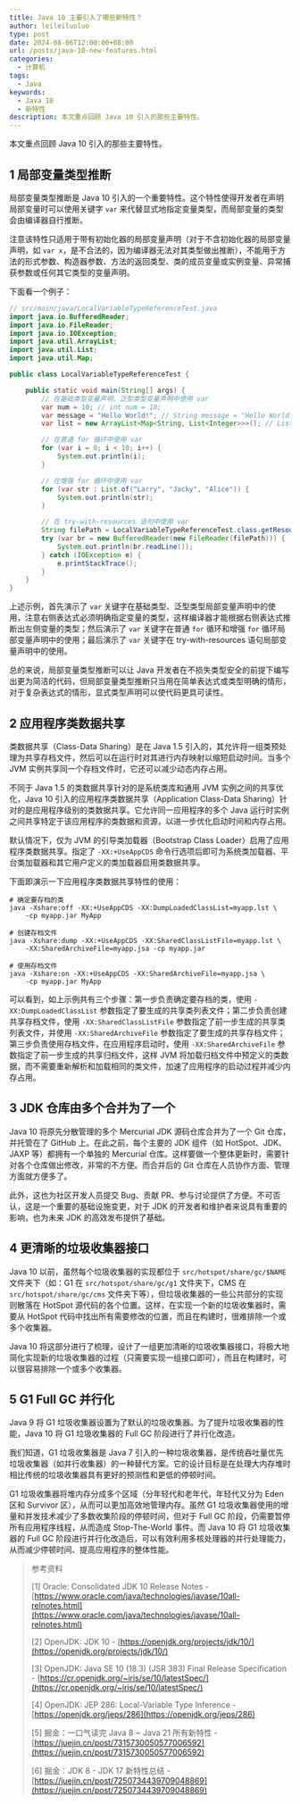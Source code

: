 ```yaml
---
title: Java 10 主要引入了哪些新特性？
author: leileiluoluo
type: post
date: 2024-08-06T12:00:00+08:00
url: /posts/java-10-new-features.html
categories:
  - 计算机
tags:
  - Java
keywords:
  - Java 10
  - 新特性
description: 本文重点回顾 Java 10 引入的那些主要特性。
---
```


本文重点回顾 Java 10 引入的那些主要特性。

## 1 局部变量类型推断

局部变量类型推断是 Java 10 引入的一个重要特性。这个特性使得开发者在声明局部变量时可以使用关键字 `var` 来代替显式地指定变量类型，而局部变量的类型会由编译器自行推断。

注意该特性只适用于带有初始化器的局部变量声明（对于不含初始化器的局部变量声明，如 `var x`，是不合法的，因为编译器无法对其类型做出推断），不能用于方法的形式参数、构造器参数、方法的返回类型、类的成员变量或实例变量、异常捕获参数或任何其它类型的变量声明。

下面看一个例子：

```java
// src/main/java/LocalVariableTypeReferenceTest.java
import java.io.BufferedReader;
import java.io.FileReader;
import java.io.IOException;
import java.util.ArrayList;
import java.util.List;
import java.util.Map;

public class LocalVariableTypeReferenceTest {

    public static void main(String[] args) {
        // 在基础类型变量声明、泛型类型变量声明中使用 var
        var num = 10; // int num = 10;
        var message = "Hello World!"; // String message = "Hello World!";
        var list = new ArrayList<Map<String, List<Integer>>>(); // List<Map<String, List<Integer>>> list = new ArrayList<>();

        // 在普通 for 循环中使用 var
        for (var i = 0; i < 10; i++) {
            System.out.println(i);
        }

        // 在增强 for 循环中使用 var
        for (var str : List.of("Larry", "Jacky", "Alice")) {
            System.out.println(str);
        }

        // 在 try-with-resources 语句中使用 var
        String filePath = LocalVariableTypeReferenceTest.class.getResource("test.txt").getPath();
        try (var br = new BufferedReader(new FileReader(filePath))) {
            System.out.println(br.readLine());
        } catch (IOException e) {
            e.printStackTrace();
        }
    }
}
```

上述示例，首先演示了 `var` 关键字在基础类型、泛型类型局部变量声明中的使用，注意右侧表达式必须明确指定变量的类型，这样编译器才能根据右侧表达式推断出左侧变量的类型；然后演示了 `var` 关键字在普通 `for` 循环和增强 `for` 循环局部变量声明中的使用；最后演示了 `var` 关键字在 try-with-resources 语句局部变量声明中的使用。

总的来说，局部变量类型推断可以让 Java 开发者在不损失类型安全的前提下编写出更为简洁的代码，但局部变量类型推断只当用在简单表达式或类型明确的情形，对于复杂表达式的情形，显式类型声明可以使代码更具可读性。

## 2 应用程序类数据共享

类数据共享（Class-Data Sharing）是在 Java 1.5 引入的，其允许将一组类预处理为共享存档文件，然后可以在运行时对其进行内存映射以缩短启动时间。当多个 JVM 实例共享同一个存档文件时，它还可以减少动态内存占用。

不同于 Java 1.5 的类数据共享针对的是系统类库和通用 JVM 实例之间的共享优化，Java 10 引入的应用程序类数据共享（Application Class-Data Sharing）针对的是应用程序级别的类数据共享。它允许同一应用程序的多个 Java 运行时实例之间共享特定于该应用程序的类数据和资源，以进一步优化启动时间和内存占用。

默认情况下，仅为 JVM 的引导类加载器（Bootstrap Class Loader）启用了应用程序类数据共享。指定了 `-XX:+UseAppCDS` 命令行选项后即可为系统类加载器、平台类加载器和其它用户定义的类加载器启用类数据共享。

下面即演示一下应用程序类数据共享特性的使用：

```shell
# 确定要存档的类
java -Xshare:off -XX:+UseAppCDS -XX:DumpLoadedClassList=myapp.lst \
    -cp myapp.jar MyApp

# 创建存档文件
java -Xshare:dump -XX:+UseAppCDS -XX:SharedClassListFile=myapp.lst \
    -XX:SharedArchiveFile=myapp.jsa -cp myapp.jar

# 使用存档文件
java -Xshare:on -XX:+UseAppCDS -XX:SharedArchiveFile=myapp.jsa \
    -cp myapp.jar MyApp
```

可以看到，如上示例共有三个步骤：第一步负责确定要存档的类，使用 `-XX:DumpLoadedClassList` 参数指定了要生成的共享类列表文件；第二步负责创建共享存档文件，使用 `-XX:SharedClassListFile` 参数指定了前一步生成的共享类列表文件，并使用 `-XX:SharedArchiveFile` 参数指定了要生成的共享存档文件；第三步负责使用存档文件，在应用程序启动时，使用 `-XX:SharedArchiveFile` 参数指定了前一步生成的共享归档文件，这样 JVM 将加载归档文件中预定义的类数据，而不需要重新解析和加载相同的类文件，加速了应用程序的启动过程并减少内存占用。

## 3 JDK 仓库由多个合并为了一个

Java 10 将原先分散管理的多个 Mercurial JDK 源码仓库合并为了一个 Git 仓库，并托管在了 GitHub 上。在此之前，每个主要的 JDK 组件（如 HotSpot、JDK、JAXP 等）都拥有一个单独的 Mercurial 仓库。这样要做一个整体更新时，需要针对各个仓库做出修改，非常的不方便。而合并后的 Git 仓库在人员协作方面、管理方面就方便多了。

此外，这也为社区开发人员提交 Bug、贡献 PR、参与讨论提供了方便。不可否认，这是一个重要的基础设施变更，对于 JDK 的开发者和维护者来说具有重要的影响，也为未来 JDK 的高效发布提供了基础。

## 4 更清晰的垃圾收集器接口

Java 10 以前，虽然每个垃圾收集器的实现都位于 `src/hotspot/share/gc/$NAME` 文件夹下（如：G1 在 `src/hotspot/share/gc/g1` 文件夹下，CMS 在 `src/hotspot/share/gc/cms` 文件夹下等），但垃圾收集器的一些公共部分的实现则散落在 HotSpot 源代码的各个位置。这样，在实现一个新的垃圾收集器时，需要从 HotSpot 代码中找出所有需要修改的位置，而且在构建时，很难排除一个或多个收集器。

Java 10 将这部分进行了梳理，设计了一组更加清晰的垃圾收集器接口，将极大地简化实现新的垃圾收集器的过程（只需要实现一组接口即可），而且在构建时，可以很容易排除一个或多个收集器。

## 5 G1 Full GC 并行化

Java 9 将 G1 垃圾收集器设置为了默认的垃圾收集器。为了提升垃圾收集器的性能，Java 10 将 G1 垃圾收集器的 Full GC 阶段进行了并行化改造。

我们知道，G1 垃圾收集器是 Java 7 引入的一种垃圾收集器，是传统吞吐量优先垃圾收集器（如并行收集器）的一种替代方案。它的设计目标是在处理大内存堆时相比传统的垃圾收集器具有更好的预测性和更低的停顿时间。

G1 垃圾收集器将堆内存分成多个区域（分年轻代和老年代，年轻代又分为 Eden 区和 Survivor 区），从而可以更加高效地管理内存。虽然 G1 垃圾收集器使用的增量和并发技术减少了多数收集阶段的停顿时间，但对于 Full GC 阶段，仍需要暂停所有应用程序线程，从而造成 Stop-The-World 事件。而 Java 10 将 G1 垃圾收集器的 Full GC 阶段进行并行化改造后，可以有效利用多核处理器的并行处理能力，从而减少停顿时间、提高应用程序的整体性能。

> 参考资料
>
> [1] Oracle: Consolidated JDK 10 Release Notes - [https://www.oracle.com/java/technologies/javase/10all-relnotes.html](https://www.oracle.com/java/technologies/javase/10all-relnotes.html)
>
> [2] OpenJDK: JDK 10 - [https://openjdk.org/projects/jdk/10/](https://openjdk.org/projects/jdk/10/)
>
> [3] OpenJDK: Java SE 10 (18.3) (JSR 383) Final Release Specification - [https://cr.openjdk.org/~iris/se/10/latestSpec/](https://cr.openjdk.org/~iris/se/10/latestSpec/)
>
> [4] OpenJDK: JEP 286: Local-Variable Type Inference - [https://openjdk.org/jeps/286](https://openjdk.org/jeps/286)
>
> [5] 掘金：一口气读完 Java 8 ~ Java 21 所有新特性 - [https://juejin.cn/post/7315730050577006592](https://juejin.cn/post/7315730050577006592)
>
> [6] 掘金：JDK 8 - JDK 17 新特性总结 - [https://juejin.cn/post/7250734439709048869](https://juejin.cn/post/7250734439709048869)
